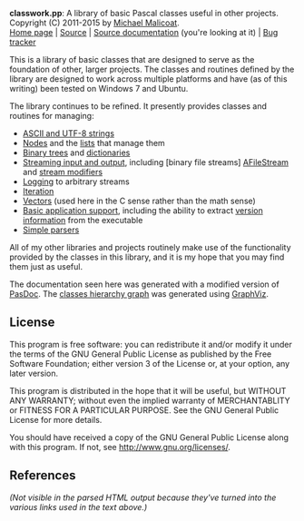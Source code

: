 **classwork.pp**: A library of basic Pascal classes useful in other projects.  
Copyright (C) 2011-2015 by [Michael Malicoat][Author].  
[Home page][] | [Source][] | [Source documentation][] (you're looking at it) |
[Bug tracker][]

This is a library of basic classes that are designed to serve as the foundation
of other, larger projects.  The classes and routines defined by the library
are designed to work across multiple platforms and have (as of this writing) 
been tested on Windows 7 and Ubuntu.

The library continues to be refined.  It presently provides classes and
routines for managing:

* [ASCII and UTF-8 strings][Charstring]
* [Nodes][ANode] and the [lists][ALinkedList] that manage them
* [Binary trees][ABinaryTree] and [dictionaries][ADictionary]
* [Streaming input and output][AStream], including [binary file streams]
  [AFileStream] and [stream modifiers][AStreamWrapper]
* [Logging][ALog] to arbitrary streams
* [Iteration][AnIterator]
* [Vectors][AVector] (used here in the C sense rather than the math sense)
* [Basic application support][AnApplication], including the ability to 
  extract [version information][AFileVersionInfoResource] from the executable
* [Simple parsers][AMiniParser]

All of my other libraries and projects routinely make use of the functionality
provided by the classes in this library, and it is my hope that you may find
them just as useful.

The documentation seen here was generated with a modified version of [PasDoc][].
The [classes hierarchy graph](GVClasses.svg) was generated using [GraphViz][].

## License ##
This program is free software: you can redistribute it and/or modify it under
the terms of the GNU General Public License as published by the Free Software
Foundation; either version 3 of the License or, at your option, any later 
version.

This program is distributed in the hope that it will be useful, but WITHOUT ANY
WARRANTY; without even the implied warranty of MERCHANTABLITY or FITNESS FOR A
PARTICULAR PURPOSE.  See the GNU General Public License for more details.

You should have received a copy of the GNU General Public License along with
this program.  If not, see <http://www.gnu.org/licenses/>.

## References ##
_(Not visible in the parsed HTML output because they've turned into the 
various links used in the text above.)_

[Author]: http://www.circusmachina.com/gladius/Profiles/Michael
[Home page]: http://docs.circusmachina.com/libs/classwork/
[Source]: https://github.com/circusmachina/libs/classwork
[Source documentation]: http://docs.circusmachina.com/libs/classwork/
[Bug tracker]: http://monkeywrench.circusmachina.com

[PasDoc]: http://pasdoc.sourceforge.net
[GraphViz]: http://www.graphviz.org

[Charstring]: classwork.Charstring.html
[ANode]: classwork.ANode.html
[ALinkedList]: classwork.ALinkedList.html
[ABinaryTree]: classwork.ABinaryTree.html
[ADictionary]: classwork.ADictionary.html
[AStream]: classwork.AStream.html
[AFileStream]: classwork.AFileStream.html
[AStreamWrapper]: classwork.AStreamWrapper.html
[ALog]: classwork.ALog.html
[AnIterator]: classwork.AnIterator.html
[AVector]: classwork.AVector.html
[AnApplication]: classwork.AnApplication.html
[AFileVersionInfoResource]: classwork.AFileVersionInfoResource.html
[AMiniParser]:classwork.AMiniParser.html

